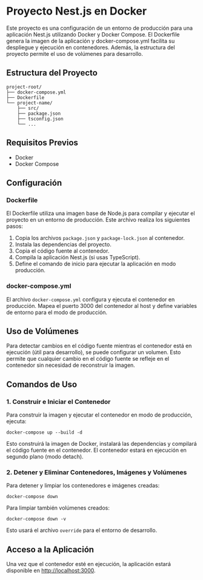 
# Proyecto Nest.js en Docker

Este proyecto es una configuración de un entorno de producción para una aplicación Nest.js utilizando Docker y Docker Compose. El Dockerfile genera la imagen de la aplicación y docker-compose.yml facilita su despliegue y ejecución en contenedores. Además, la estructura del proyecto permite el uso de volúmenes para desarrollo.

## Estructura del Proyecto

```
project-root/
├── docker-compose.yml
├── Dockerfile
└── project-name/
    ├── src/
    ├── package.json
    ├── tsconfig.json
    └── ...
```

## Requisitos Previos

- Docker
- Docker Compose

## Configuración

### Dockerfile

El Dockerfile utiliza una imagen base de Node.js para compilar y ejecutar el proyecto en un entorno de producción. Este archivo realiza los siguientes pasos:

1. Copia los archivos `package.json` y `package-lock.json` al contenedor.
2. Instala las dependencias del proyecto.
3. Copia el código fuente al contenedor.
4. Compila la aplicación Nest.js (si usas TypeScript).
5. Define el comando de inicio para ejecutar la aplicación en modo producción.

### docker-compose.yml

El archivo `docker-compose.yml` configura y ejecuta el contenedor en producción. Mapea el puerto 3000 del contenedor al host y define variables de entorno para el modo de producción.

## Uso de Volúmenes

Para detectar cambios en el código fuente mientras el contenedor está en ejecución (útil para desarrollo), se puede configurar un volumen. Esto permite que cualquier cambio en el código fuente se refleje en el contenedor sin necesidad de reconstruir la imagen.

## Comandos de Uso

### 1. Construir e Iniciar el Contenedor

Para construir la imagen y ejecutar el contenedor en modo de producción, ejecuta:

```
docker-compose up --build -d
```

Esto construirá la imagen de Docker, instalará las dependencias y compilará el código fuente en el contenedor. El contenedor estará en ejecución en segundo plano (modo detach).

### 2. Detener y Eliminar Contenedores, Imágenes y Volúmenes

Para detener y limpiar los contenedores e imágenes creadas:

```
docker-compose down
```

Para limpiar también volúmenes creados:

```
docker-compose down -v
```

Esto usará el archivo `override` para el entorno de desarrollo.

## Acceso a la Aplicación

Una vez que el contenedor esté en ejecución, la aplicación estará disponible en [http://localhost:3000](http://localhost:3000).
